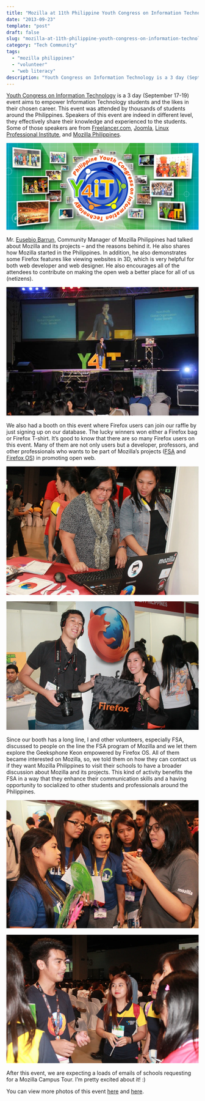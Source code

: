 ```yaml
---
title: "Mozilla at 11th Philippine Youth Congress on Information Technology"
date: "2013-09-23"
template: "post"
draft: false
slug: "mozilla-at-11th-philippine-youth-congress-on-information-technology"
category: "Tech Community"
tags:
  - "mozilla philippines"
  - "volunteer"
  - "web literacy"
description: "Youth Congress on Information Technology is a 3 day (September 17-19) event aims to empower Information Technology students and the likes in their chosen career. This event was attended by thousands of students around the Philippines. Speakers of this event are indeed in different level, they effectively share their knowledge and experienced to the students. Some of those speakers are from Freelancer.com,  Joomla, Linux Professional Institute, and Mozilla Philippines."
---
```


[Youth Congress on Information Technology](http://y4it.org/) is a 3 day (September 17-19) event aims to empower Information Technology students and the likes in their chosen career. This event was attended by thousands of students around the Philippines. Speakers of this event are indeed in different level, they effectively share their knowledge and experienced to the students. Some of those speakers are from [Freelancer.com](https://ryanermita.wordpress.com/2013/09/24/mozilla-at-11th-philippine-youth-congress-on-information-technology/www.freelancer.com/),  [Joomla](http://www.joomla.org/), [Linux Professional Institute](http://www.lpi.org/), and [Mozilla Philippines](http://mozillaphilippines.org/).

![](/images/moz-y4it/moz-y4it-1.jpg)

Mr. [Eusebio Barrun](https://ryanermita.wordpress.com/2013/09/24/mozilla-at-11th-philippine-youth-congress-on-information-technology/ebarrun.com), Community Manager of Mozilla Philippines had talked about Mozilla and its projects – and the reasons behind it. He also shares how Mozilla started in the Philippines. In addition, he also demonstrates some Firefox features like viewing websites in 3D, which is very helpful for both web developer and web designer. He also encourages all of the attendees to contribute on making the open web a better place for all of us (netizens).

![](/images/moz-y4it/moz-y4it-2.jpg)

We also had a booth on this event where Firefox users can join our raffle by just signing up on our database. The lucky winners won either a Firefox bag or Firefox T-shirt. It’s good to know that there are so many Firefox users on this event. Many of them are not only users but a developer, professors, and other professionals who wants to be part of Mozilla’s projects ([FSA](https://www.mozilla.org/en-US/contribute/universityambassadors/%E2%80%8E) and [Firefox OS](https://ryanermita.wordpress.com/2013/09/24/mozilla-at-11th-philippine-youth-congress-on-information-technology/www.mozilla.org/en-US/firefox/os/%E2%80%8E)) in promoting open web.

![](/images/moz-y4it/moz-y4it-3.jpg)

![](/images/moz-y4it/moz-y4it-4.jpg)

Since our booth has a long line, I and other volunteers, especially FSA, discussed to people on the line the FSA program of Mozilla and we let them explore the Geeksphone Keon empowered by Firefox OS. All of them became interested on Mozilla, so, we told them on how they can contact us if they want Mozilla Philippines to visit their schools to have a broader discussion about Mozilla and its projects. This kind of activity benefits the FSA in a way that they enhance their communication skills and a having opportunity to socialized to other students and professionals around the Philippines.

![](/images/moz-y4it/moz-y4it-5.jpg)

![](/images/moz-y4it/moz-y4it-6.jpg)

After this event, we are expecting a loads of emails of schools requesting for a Mozilla  Campus Tour. I’m pretty excited about it! :)

You can view more photos of this event [here](http://www.flickr.com/photos/mozph/sets/) and [here](http://www.flickr.com/photos/ryanermita/sets/72157635809380463/).